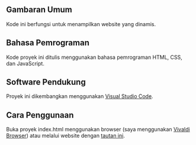 ## Gambaran Umum

Kode ini berfungsi untuk menampilkan website yang dinamis.

## Bahasa Pemrograman

Kode proyek ini ditulis menggunakan bahasa pemrograman HTML, CSS, dan JavaScript.

## Software Pendukung

Proyek ini dikembangkan menggunakan [Visual Studio Code](https://code.visualstudio.com/download).

## Cara Penggunaan

Buka proyek index.html menggunakan browser (saya menggunakan [Vivaldi Browser](https://vivaldi.com/download/)) atau melalui website dengan [tautan ini](https://df-site.vercel.app).
